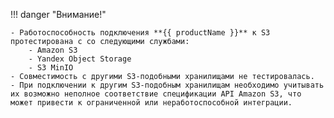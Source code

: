 !!! danger "Внимание!"

    - Работоспособность подключения **{{ productName }}** к S3 протестирована с со следующими службами:
        - Amazon S3
        - Yandex Object Storage
        - S3 MinIO
    - Совместимость с другими S3-подобными хранилищами не тестировалась.
    - При подключении к другим S3-подобным хранилищам необходимо учитывать их возможно неполное соответствие спецификации API Amazon S3, что может привести к ограниченной или неработоспособной интеграции.
